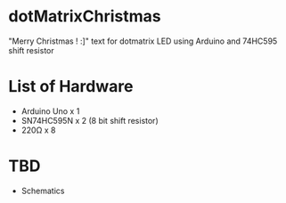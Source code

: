 # dotMatrixChristmas
"Merry Christmas ! :]" text for dotmatrix LED using Arduino and 74HC595 shift resistor

# List of Hardware

* Arduino Uno x 1
* SN74HC595N  x 2 (8 bit shift resistor)
* 220Ω        x 8

# TBD

* Schematics